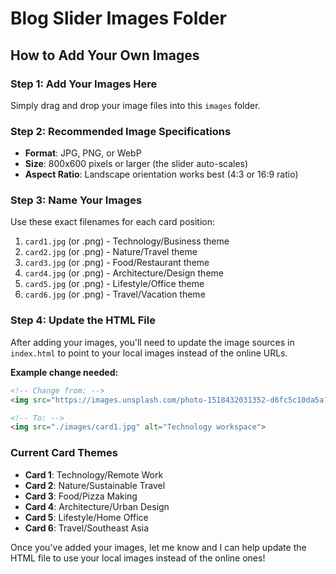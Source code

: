 # Blog Slider Images Folder

## How to Add Your Own Images

### Step 1: Add Your Images Here
Simply drag and drop your image files into this `images` folder.

### Step 2: Recommended Image Specifications
- **Format**: JPG, PNG, or WebP
- **Size**: 800x600 pixels or larger (the slider auto-scales)
- **Aspect Ratio**: Landscape orientation works best (4:3 or 16:9 ratio)

### Step 3: Name Your Images
Use these exact filenames for each card position:

1. `card1.jpg` (or .png) - Technology/Business theme
2. `card2.jpg` (or .png) - Nature/Travel theme  
3. `card3.jpg` (or .png) - Food/Restaurant theme
4. `card4.jpg` (or .png) - Architecture/Design theme
5. `card5.jpg` (or .png) - Lifestyle/Office theme
6. `card6.jpg` (or .png) - Travel/Vacation theme

### Step 4: Update the HTML File
After adding your images, you'll need to update the image sources in `index.html` to point to your local images instead of the online URLs.

**Example change needed:**
```html
<!-- Change from: -->
<img src="https://images.unsplash.com/photo-1518432031352-d6fc5c10da5a?ixlib=rb-4.0.3&auto=format&fit=crop&w=800&q=80" alt="Technology workspace">

<!-- To: -->
<img src="./images/card1.jpg" alt="Technology workspace">
```

### Current Card Themes
- **Card 1**: Technology/Remote Work
- **Card 2**: Nature/Sustainable Travel  
- **Card 3**: Food/Pizza Making
- **Card 4**: Architecture/Urban Design
- **Card 5**: Lifestyle/Home Office
- **Card 6**: Travel/Southeast Asia

Once you've added your images, let me know and I can help update the HTML file to use your local images instead of the online ones!
